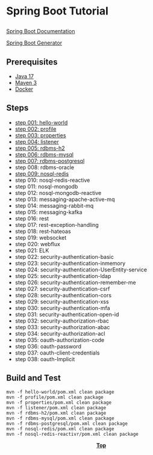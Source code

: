 # <p aligin="cenetr">Spring Boot Tutorial</p>

[Spring Boot Documentation](https://spring.io/projects/spring-boot)

[Spring Boot Generator](https://start.spring.io/)

## Prerequisites

* [Java 17](https://www.oracle.com/de/java/technologies/downloads/)
* [Maven 3](https://maven.apache.org/index.html) 
* [Docker](https://www.docker.com/)

## Steps

* [step 001: hello-world](hello-world)
* [step 002: profile](profile)
* [step 003: properties](properties)
* [step 004: listener](listener)
* [step 005: rdbms-h2](rdbms-h2)
* [step 006: rdbms-mysql](rdbms-mysql)
* [step 007: rdbms-postgresql](rdbms-postgresql)
* step 008: rdbms-oracle
* [step 009: nosql-redis](nosql-redis)
* step 010: nosql-redis-reactive
* step 011: nosql-mongodb
* step 012: nosql-mongodb-reactive
* step 013: messaging-apache-active-mq
* step 014: messaging-rabbit-mq
* step 015: messaging-kafka
* step 016: rest
* step 017: rest-exception-handling
* step 018: rest-hateoas
* step 019: websocket
* step 020: webflux
* step 021: ELK
* step 022: security-authentication-basic
* step 023: security-authentication-inmemory
* step 024: security-authentication-UserEntity-service
* step 025: security-authentication-ldap
* step 026: security-authentication-remember-me
* step 027: security-authentication-csrf
* step 028: security-authentication-cors
* step 029: security-authentication-xss
* step 030: security-authentication-mfa
* step 031: security-authentication-open-id
* step 032: security-authorization-rbac
* step 033: security-authorization-abac
* step 034: security-authorization-acl
* step 035: oauth-authorization-code
* step 036: oauth-password
* step 037: oauth-client-credentials
* step 038: oauth-Implicit

## Build and Test

```shell
mvn -f hello-world/pom.xml clean package
mvn -f profile/pom.xml clean package
mvn -f properties/pom.xml clean package
mvn -f listener/pom.xml clean package
mvn -f rdbms-h2/pom.xml clean package
mvn -f rdbms-mysql/pom.xml clean package
mvn -f rdbms-postgresql/pom.xml clean package
mvn -f nosql-redis/pom.xml clean package
mvn -f nosql-redis-reactivr/pom.xml clean package
```

**<p align="center"> [Top](#Spring-Boot-Tutorial) </p>**